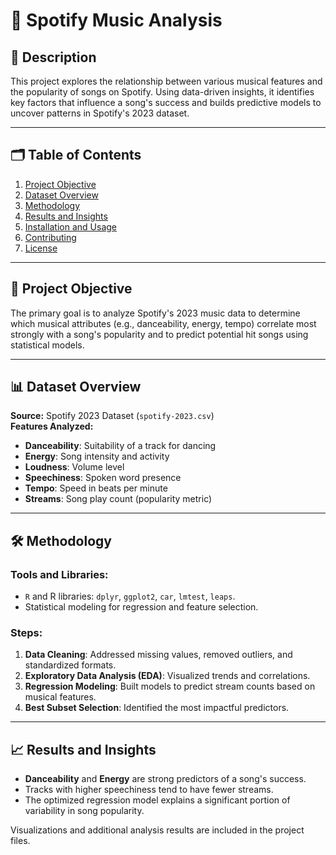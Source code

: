 # 🎵 Spotify Music Analysis  

## 📜 Description  
This project explores the relationship between various musical features and the popularity of songs on Spotify. Using data-driven insights, it identifies key factors that influence a song's success and builds predictive models to uncover patterns in Spotify's 2023 dataset.

---

## 🗂 Table of Contents  
1. [Project Objective](#-project-objective)  
2. [Dataset Overview](#-dataset-overview)  
3. [Methodology](#-methodology)  
4. [Results and Insights](#-results-and-insights)  
5. [Installation and Usage](#-installation-and-usage)  
6. [Contributing](#-contributing)  
7. [License](#-license)  

---

## 🎯 Project Objective  
The primary goal is to analyze Spotify's 2023 music data to determine which musical attributes (e.g., danceability, energy, tempo) correlate most strongly with a song's popularity and to predict potential hit songs using statistical models.

---

## 📊 Dataset Overview  
**Source:** Spotify 2023 Dataset (`spotify-2023.csv`)  
**Features Analyzed:**  
- **Danceability**: Suitability of a track for dancing  
- **Energy**: Song intensity and activity  
- **Loudness**: Volume level  
- **Speechiness**: Spoken word presence  
- **Tempo**: Speed in beats per minute  
- **Streams**: Song play count (popularity metric)

---

## 🛠 Methodology  
### Tools and Libraries:  
- `R` and R libraries: `dplyr`, `ggplot2`, `car`, `lmtest`, `leaps`.  
- Statistical modeling for regression and feature selection.  

### Steps:  
1. **Data Cleaning**: Addressed missing values, removed outliers, and standardized formats.  
2. **Exploratory Data Analysis (EDA)**: Visualized trends and correlations.  
3. **Regression Modeling**: Built models to predict stream counts based on musical features.  
4. **Best Subset Selection**: Identified the most impactful predictors.  

---

## 📈 Results and Insights  
- **Danceability** and **Energy** are strong predictors of a song's success.  
- Tracks with higher speechiness tend to have fewer streams.  
- The optimized regression model explains a significant portion of variability in song popularity.  

Visualizations and additional analysis results are included in the project files.

